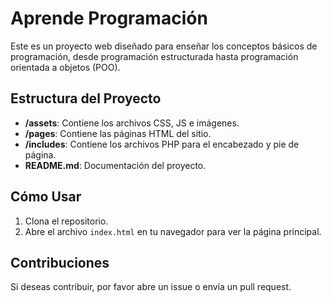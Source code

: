 # Aprende Programación

Este es un proyecto web diseñado para enseñar los conceptos básicos de programación, desde programación estructurada hasta programación orientada a objetos (POO).

## Estructura del Proyecto

- **/assets**: Contiene los archivos CSS, JS e imágenes.
- **/pages**: Contiene las páginas HTML del sitio.
- **/includes**: Contiene los archivos PHP para el encabezado y pie de página.
- **README.md**: Documentación del proyecto.

## Cómo Usar

1. Clona el repositorio.
2. Abre el archivo `index.html` en tu navegador para ver la página principal.

## Contribuciones

Si deseas contribuir, por favor abre un issue o envía un pull request.